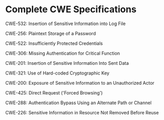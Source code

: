 

# Complete CWE Specifications

CWE-532: Insertion of Sensitive Information into Log File

CWE-256: Plaintext Storage of a Password

CWE-522: Insufficiently Protected Credentials

CWE-306: Missing Authentication for Critical Function

CWE-201: Insertion of Sensitive Information Into Sent Data

CWE-321: Use of Hard-coded Cryptographic Key

CWE-200: Exposure of Sensitive Information to an Unauthorized Actor

CWE-425: Direct Request ('Forced Browsing')

CWE-288: Authentication Bypass Using an Alternate Path or Channel

CWE-226: Sensitive Information in Resource Not Removed Before Reuse